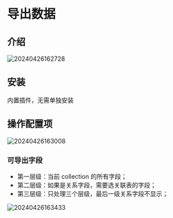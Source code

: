 # 导出数据

<PluginInfo name="action-export"></PluginInfo>

## 介绍

![20240426162728](https://nocobase-docs.oss-cn-beijing.aliyuncs.com/20240426162728.png)

## 安装

内置插件，无需单独安装

## 操作配置项

![20240426163008](https://nocobase-docs.oss-cn-beijing.aliyuncs.com/20240426163008.png)

### 可导出字段

- 第一层级：当前 collection 的所有字段；
- 第二层级：如果是关系字段，需要选关联表的字段；
- 第三层级：只处理三个层级，最后一级关系字段不显示；

![20240426163433](https://nocobase-docs.oss-cn-beijing.aliyuncs.com/20240426163433.png)